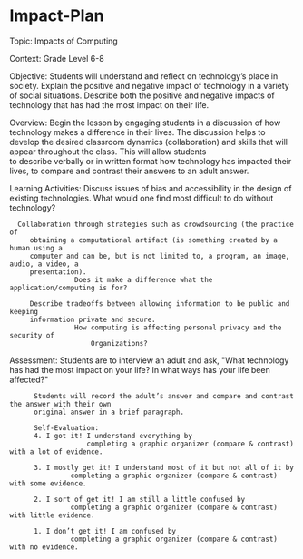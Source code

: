 # Impact-Plan
Topic: Impacts of Computing

Context: Grade Level 6-8

Objective: Students will understand and reflect on technology’s place in society. Explain the 
         positive and negative impact of technology in a variety of social situations. Describe 
         both the positive and negative impacts of technology that has had the most impact on their life.

Overview:
	 Begin the lesson by engaging students in a discussion of how technology makes a 
         difference in their lives. The discussion helps to develop the desired classroom 
         dynamics (collaboration) and skills that will appear throughout the class. This will allow students  
         to describe verbally or in written format how technology has impacted their lives, to compare and 
         contrast their answers to an adult answer. 

Learning Activities: 
	 Discuss issues of bias and accessibility in the design of existing technologies. 
	  		What would one find most difficult to do without technology?

	  Collaboration through strategies such as crowdsourcing (the practice of 
         obtaining a computational artifact (is something created by a human using a 
         computer and can be, but is not limited to, a program, an image, audio, a video, a 
         presentation). 
	                Does it make a difference what the application/computing is for?

         Describe tradeoffs between allowing information to be public and keeping 
         information private and secure. 
	                How computing is affecting personal privacy and the security of 
                        Organizations?

Assessment:
	  Students are to interview an adult and ask, "What technology has had the most impact on your 
          life? In what ways has your life been affected?" 

          Students will record the adult’s answer and compare and contrast the answer with their own 
          original answer in a brief paragraph.
	
          Self-Evaluation:
          4. I got it! I understand everything by
                       completing a graphic organizer (compare & contrast) with a lot of evidence. 

          3. I mostly get it! I understand most of it but not all of it by 
	               completing a graphic organizer (compare & contrast) with some evidence. 

          2. I sort of get it! I am still a little confused by
	               completing a graphic organizer (compare & contrast) with little evidence. 

          1. I don’t get it! I am confused by
	               completing a graphic organizer (compare & contrast) with no evidence. 		
